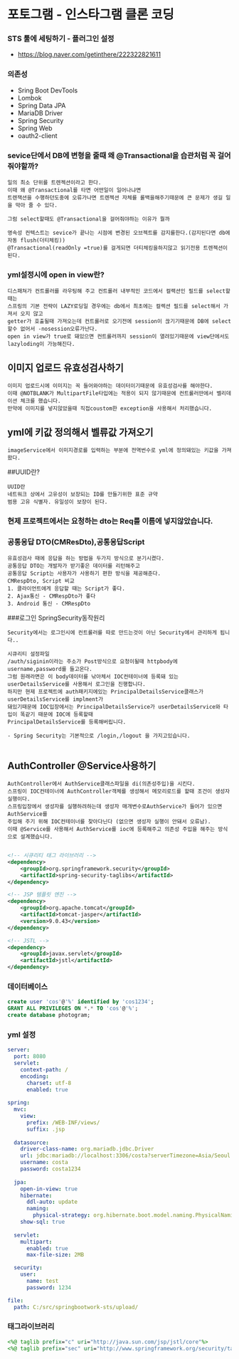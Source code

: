# 포토그램 - 인스타그램 클론 코딩

### STS 툴에 세팅하기 - 플러그인 설정
- https://blog.naver.com/getinthere/222322821611

### 의존성

- Sring Boot DevTools
- Lombok
- Spring Data JPA
- MariaDB Driver
- Spring Security
- Spring Web
- oauth2-client

### sevice단에서 DB에 변형을 줄때 왜 @Transactional을 습관처럼 꼭 걸어줘야할까?
```
일의 최소 단위를 트렌젝션이라고 한다.
이때 왜 @Transactional를 타면 어떤일이 일어나냐면
트렌잭션을 수행하던도중에 오류가나면 트렌젝션 자체를 롤백을해주기때문에 큰 문제가 생길 일을 막아 줄 수 있다.

그럼 select할때도 @Transactional을 걸어줘야하는 이유가 뭘까

영속성 컨텍스트는 sevice가 끝나는 시점에 변경된 오브젝트를 감지를한다.(감지된다면 db에 자동 flush(더티체킹))
@Transactional(readOnly =true)를 걸게되면 더티체킹을하지않고 읽기전용 트렌젝션이 된다.
```



### yml설정시에 open in view란?
```
디스패쳐가 컨트롤러를 라우팅해 주고 컨트롤러 내부적인 코드에서 컬랙션인 필드를 select할때는
스프링의 기본 전략이 LAZY로딩일 경우에는 db에서 최초에는 컬렉션 필드를 select해서 가져서 오지 않고
getter가 호출될때 가져오는데 컨트롤러로 오기전에 session이 끊기기때문에 DB에 select할수 없어서 -nosession오류가난다.
open in view가 true로 돼있으면 컨트롤러까지 session이 열려있기때문에 view단에서도 lazyloding이 가능해진다.

```


## 이미지 업로드 유효성검사하기
```
이미지 업로드시에 이미지는 꼭 들어와야하는 데이터이기때문에 유효성검사를 해야한다.
이때 @NOTBLANK가 MultipartFile타입에는 적용이 되지 않기때문에 컨트롤러딴에서 벨리데이션 체크를 했습니다.
만약에 이미지를 넣지않았을때 직접coustom한 exception을 사용해서 처리했습니다.
```

## yml에 키값 정의해서 벨류값 가져오기
```
imageService에서 이미지경로를 입력하는 부분에 전역번수로 yml에 정의돼있는 키값을 가져왔다.
```
##UUID란?

```
UUID란 
네트워크 상에서 고유성이 보장되는 ID를 만들기위한 표준 규약
범용 고유 식별자. 유일성이 보장이 된다.
```


### 현제 프로젝트에서는 요청하는 dto는 Req를 이름에 넣지않았습니다.

### 공통응답 DTO(CMResDto),공통응답Script
```
유효성검사 때에 응답을 하는 방법을 두가지 방식으로 분기시켰다.
공통응답 DTO는 개발자가 받기좋은 데이터를 리턴해주고
공통응답 Script는 사용자가 사용하기 편한 방식을 제공해준다.
CMRespDto, Script 비교
1. 클라이언트에게 응답할 때는 Script가 좋다.
2. Ajax통신 - CMRespDto가 좋다
3. Android 통신 - CMRespDto
```

###로그인 SpringSecurity동작원리
```
Security에서는 로그인시에 컨트롤러를 따로 만드는것이 아닌 Security에서 관리하게 됩니다..

시큐리티 설정파일
/auth/siginin이라는 주소가 Post방식으로 요청이될때 httpbody에 username,password를 들고온다.
그럼 원래라면은 이 body데이터를 낚아체서 IOC컨테이너에 등록돼 있는 userDetailsService를 사용해서 로그인을 진행합니다.
하지만 현제 프로젝트에 auth패키지에있는 PrincipalDetailsService클래스가userDetailsService를 implment가
돼있기때문에 IOC입장에서는 PrincipalDetailsService가 userDetailsService와 타입이 똑같기 때문에 IOC에 등록할때
PrincipalDetailsService를 등록해버립니다.

- Spring Security는 기본적으로 /login,/logout 을 가지고있습니다.


```

## AuthController @Service사용하기
```
AuthController에서 AuthService클래스파일을 di(의존성주입)을 시킨다.
스프링이 IOC컨테이너에 AuthController객체를 생성해서 메모리로드를 할때 조건이 생성자 실행이다.
스프링입장에서 생성자를 실행하려하는데 생성자 매개변수로AuthService가 들어가 있으면 AuthService를 
주입해 주기 위해 IOC컨테이너를 찾아다닌다 (없으면 생성자 실행이 안돼서 오류남).
이때 @Service를 사용해서 AuthService를 ioc에 등록해주고 의존성 주입을 해주는 방식으로 설계했습니다.
 

```
```xml
<!-- 시큐리티 태그 라이브러리 -->
<dependency>
	<groupId>org.springframework.security</groupId>
	<artifactId>spring-security-taglibs</artifactId>
</dependency>

<!-- JSP 템플릿 엔진 -->
<dependency>
	<groupId>org.apache.tomcat</groupId>
	<artifactId>tomcat-jasper</artifactId>
	<version>9.0.43</version>
</dependency>

<!-- JSTL -->
<dependency>
	<groupId>javax.servlet</groupId>
	<artifactId>jstl</artifactId>
</dependency>
```

### 데이터베이스

```sql
create user 'cos'@'%' identified by 'cos1234';
GRANT ALL PRIVILEGES ON *.* TO 'cos'@'%';
create database photogram;
```

### yml 설정

```yml
server:
  port: 8080
  servlet:
    context-path: /
    encoding:
      charset: utf-8
      enabled: true
    
spring:
  mvc:
    view:
      prefix: /WEB-INF/views/
      suffix: .jsp
      
  datasource:
    driver-class-name: org.mariadb.jdbc.Driver
    url: jdbc:mariadb://localhost:3306/costa?serverTimezone=Asia/Seoul
    username: costa
    password: costa1234
    
  jpa:
    open-in-view: true
    hibernate:
      ddl-auto: update
      naming:
        physical-strategy: org.hibernate.boot.model.naming.PhysicalNamingStrategyStandardImpl
    show-sql: true
      
  servlet:
    multipart:
      enabled: true
      max-file-size: 2MB

  security:
    user:
      name: test
      password: 1234   

file:
  path: C:/src/springbootwork-sts/upload/
```

### 태그라이브러리

```jsp
<%@ taglib prefix="c" uri="http://java.sun.com/jsp/jstl/core"%>
<%@ taglib prefix="sec" uri="http://www.springframework.org/security/tags"%>
```
